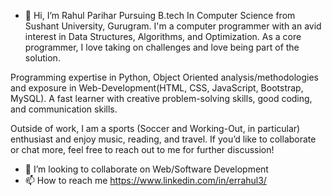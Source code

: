 - 👋 Hi, I’m Rahul Parihar
Pursuing B.tech In Computer Science from Sushant University, Gurugram. I'm a computer programmer with an avid interest in Data Structures, Algorithms, 
and Optimization. As a core programmer, I love taking on challenges and love being part of the solution.

Programming expertise in Python, Object Oriented analysis/methodologies and exposure in Web-Development(HTML, CSS, JavaScript, Bootstrap, MySQL). A fast learner with creative problem-solving skills,
good coding, and communication skills.

Outside of work, I am a sports (Soccer and Working-Out, in particular) enthusiast and enjoy music, reading, and travel. If you’d like to collaborate or
chat more, feel free to reach out to me for further discussion!

- 💞️ I’m looking to collaborate on Web/Software Development
- 📫 How to reach me https://www.linkedin.com/in/errahul3/

<!---
rahulpariharcoder/rahulpariharcoder is a ✨ special ✨ repository because its `README.md` (this file) appears on your GitHub profile.
You can click the Preview link to take a look at your changes.
--->

